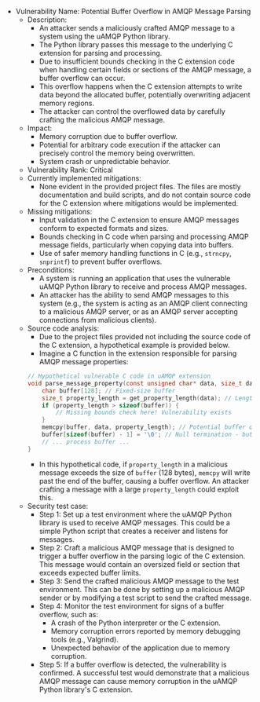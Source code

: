 - Vulnerability Name: Potential Buffer Overflow in AMQP Message Parsing
  - Description:
    - An attacker sends a maliciously crafted AMQP message to a system using the uAMQP Python library.
    - The Python library passes this message to the underlying C extension for parsing and processing.
    - Due to insufficient bounds checking in the C extension code when handling certain fields or sections of the AMQP message, a buffer overflow can occur.
    - This overflow happens when the C extension attempts to write data beyond the allocated buffer, potentially overwriting adjacent memory regions.
    - The attacker can control the overflowed data by carefully crafting the malicious AMQP message.
  - Impact:
    - Memory corruption due to buffer overflow.
    - Potential for arbitrary code execution if the attacker can precisely control the memory being overwritten.
    - System crash or unpredictable behavior.
  - Vulnerability Rank: Critical
  - Currently implemented mitigations:
    - None evident in the provided project files. The files are mostly documentation and build scripts, and do not contain source code for the C extension where mitigations would be implemented.
  - Missing mitigations:
    - Input validation in the C extension to ensure AMQP messages conform to expected formats and sizes.
    - Bounds checking in C code when parsing and processing AMQP message fields, particularly when copying data into buffers.
    - Use of safer memory handling functions in C (e.g., `strncpy`, `snprintf`) to prevent buffer overflows.
  - Preconditions:
    - A system is running an application that uses the vulnerable uAMQP Python library to receive and process AMQP messages.
    - An attacker has the ability to send AMQP messages to this system (e.g., the system is acting as an AMQP client connecting to a malicious AMQP server, or as an AMQP server accepting connections from malicious clients).
  - Source code analysis:
    - Due to the project files provided not including the source code of the C extension, a hypothetical example is provided below.
    - Imagine a C function in the extension responsible for parsing AMQP message properties:
    ```c
    // Hypothetical vulnerable C code in uAMQP extension
    void parse_message_property(const unsigned char* data, size_t data_size) {
        char buffer[128]; // Fixed-size buffer
        size_t property_length = get_property_length(data); // Length from message
        if (property_length > sizeof(buffer)) {
            // Missing bounds check here! Vulnerability exists
        }
        memcpy(buffer, data, property_length); // Potential buffer overflow
        buffer[sizeof(buffer) - 1] = '\0'; // Null termination - but too late if overflowed
        // ... process buffer ...
    }
    ```
    - In this hypothetical code, if `property_length` in a malicious message exceeds the size of `buffer` (128 bytes), `memcpy` will write past the end of the buffer, causing a buffer overflow. An attacker crafting a message with a large `property_length` could exploit this.
  - Security test case:
    - Step 1: Set up a test environment where the uAMQP Python library is used to receive AMQP messages. This could be a simple Python script that creates a receiver and listens for messages.
    - Step 2: Craft a malicious AMQP message that is designed to trigger a buffer overflow in the parsing logic of the C extension. This message would contain an oversized field or section that exceeds expected buffer limits.
    - Step 3: Send the crafted malicious AMQP message to the test environment. This can be done by setting up a malicious AMQP sender or by modifying a test script to send the crafted message.
    - Step 4: Monitor the test environment for signs of a buffer overflow, such as:
        - A crash of the Python interpreter or the C extension.
        - Memory corruption errors reported by memory debugging tools (e.g., Valgrind).
        - Unexpected behavior of the application due to memory corruption.
    - Step 5: If a buffer overflow is detected, the vulnerability is confirmed. A successful test would demonstrate that a malicious AMQP message can cause memory corruption in the uAMQP Python library's C extension.